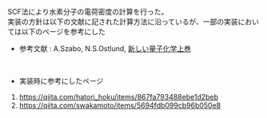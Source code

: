 SCF法により水素分子の電荷密度の計算を行った。<br>
実装の方針は以下の文献に記された計算方法に沿っているが、一部の実装においては以下のページを参考にした
<br>

- 参考文献 : A.Szabo, N.S.Ostlund, [新しい量子化学上巻](https://www.amazon.co.jp/%E6%96%B0%E3%81%97%E3%81%84%E9%87%8F%E5%AD%90%E5%8C%96%E5%AD%A6%E2%80%95%E9%9B%BB%E5%AD%90%E6%A7%8B%E9%80%A0%E3%81%AE%E7%90%86%E8%AB%96%E5%85%A5%E9%96%80%E3%80%88%E4%B8%8A%E3%80%89-Attila-Szabo/dp/4130621114)
<br>

- 実装時に参考にしたページ
1. https://qiita.com/hatori_hoku/items/867fa793488ebe1d2beb
2. https://qiita.com/swakamoto/items/5694fdb099cb96b050e8
